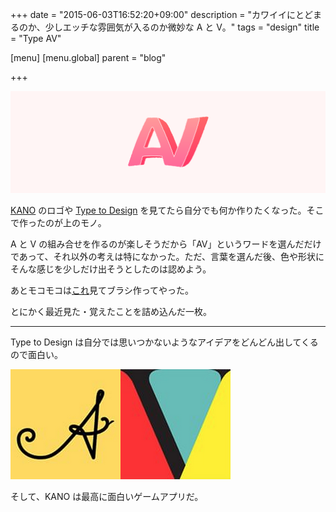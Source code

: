 +++
date = "2015-06-03T16:52:20+09:00"
description = "カワイイにとどまるのか、少しエッチな雰囲気が入るのか微妙な A と V。"
tags = "design"
title = "Type AV"

[menu]
  [menu.global]
    parent = "blog"

+++

![カワイイにとどまるのか、少しエッチな雰囲気が入るのか微妙な A と V](/images/blog/type-av/av.png)

[KANO](http://kanoapp.com/) のロゴや [Type to Design](http://typetodesign.com/) を見てたら自分でも何か作りたくなった。そこで作ったのが上のモノ。

A と V の組み合せを作るのが楽しそうだから「AV」というワードを選んだだけであって、それ以外の考えは特になかった。ただ、言葉を選んだ後、色や形状にそんな感じを少しだけ出そうとしたのは認めよう。

あとモコモコは[これ](http://gijutsubu.backstage.jp/?eid=3)見てブラシ作ってやった。

とにかく最近見た・覚えたことを詰め込んだ一枚。

---

Type to Design は自分では思いつかないようなアイデアをどんどん出してくるので面白い。

![Type to Design が出してきたハイセンスな A と V](/images/blog/type-av/av-typetodesign.png)

そして、KANO は最高に面白いゲームアプリだ。
